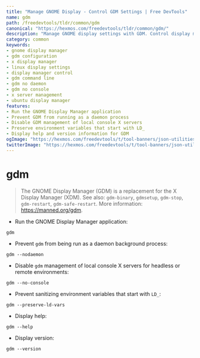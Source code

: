 ```yaml
---
title: "Manage GNOME Display - Control GDM Settings | Free DevTools"
name: gdm
path: /freedevtools/tldr/common/gdm
canonical: "https://hexmos.com/freedevtools/tldr/common/gdm/"
description: "Manage GNOME display settings with GDM. Control display manager behavior and configure X server sessions. Free online tool, no registration required."
category: common
keywords:
- gnome display manager
- gdm configuration
- x display manager
- linux display settings
- display manager control
- gdm command line
- gdm no daemon
- gdm no console
- x server management
- ubuntu display manager
features:
- Run the GNOME Display Manager application
- Prevent GDM from running as a daemon process
- Disable GDM management of local console X servers
- Preserve environment variables that start with LD_
- Display help and version information for GDM
ogImage: "https://hexmos.com/freedevtools/t/tool-banners/json-utilities-banner.png"
twitterImage: "https://hexmos.com/freedevtools/t/tool-banners/json-utilities-banner.png"
---
```


# gdm

> The GNOME Display Manager (GDM) is a replacement for the X Display Manager (XDM).
> See also: `gdm-binary`, `gdmsetup`, `gdm-stop`, `gdm-restart`, `gdm-safe-restart`.
> More information: <https://manned.org/gdm>.

- Run the GNOME Display Manager application:

`gdm`

- Prevent `gdm` from being run as a daemon background process:

`gdm --nodaemon`

- Disable `gdm` management of local console X servers for headless or remote environments:

`gdm --no-console`

- Prevent sanitizing environment variables that start with `LD_`:

`gdm --preserve-ld-vars`

- Display help:

`gdm --help`

- Display version:

`gdm --version`
